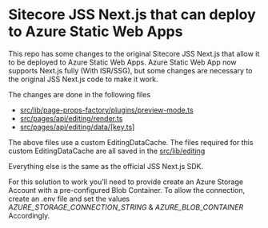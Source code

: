 # Sitecore JSS Next.js that can deploy to Azure Static Web Apps
This repo has some changes to the original Sitecore JSS Next.js that allow it to be deployed to Azure Static Web Apps.
Azure Static Web App now supports Next.js fully (With ISR/SSG), but some changes are necessary to the original JSS Next.js code to make it work.

The changes are done in the following files
- [src/lib/page-props-factory/plugins/preview-mode.ts](src/lib/page-props-factory/plugins/preview-mode.ts)
- [src/pages/api/editing/render.ts](src/pages/api/editing/render.ts)
- [src/pages/api/editing/data/[key.ts]](src/pages/api/editing/data/%5Bkey%5D.ts)

The above files use a custom EditingDataCache. The files required for this custom EditingDataCache are all saved in the [src/lib/editing]('lib/editing')

Everything else is the same as the official JSS Next.js SDK.

For this solution to work you'll need to provide create an Azure Storage Account with a pre-configured Blob Container. To allow the connection, create an .env file and set the values *AZURE_STORAGE_CONNECTION_STRING* & *AZURE_BLOB_CONTAINER* Accordingly. 

